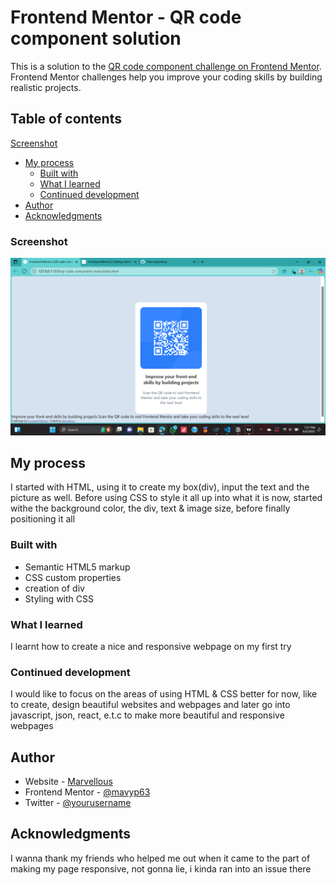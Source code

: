 # Frontend Mentor - QR code component solution

This is a solution to the [QR code component challenge on Frontend Mentor](https://www.frontendmentor.io/challenges/qr-code-component-iux_sIO_H). Frontend Mentor challenges help you improve your coding skills by building realistic projects. 

## Table of contents

[Screenshot](#screenshot)
- [My process](#my-process)
  - [Built with](#built-with)
  - [What I learned](#what-i-learned)
  - [Continued development](#continued-development)
- [Author](#author)
- [Acknowledgments](#acknowledgments)

### Screenshot

![](./images/Screenshot.png)

## My process
  I started with HTML, using it to create my box(div), input the text and the picture as well. Before using CSS to style it all up into what it is now, started withe the background color, the div, text & image size, before finally positioning it all

### Built with

- Semantic HTML5 markup
- CSS custom properties
- creation of div
- Styling with CSS

### What I learned

I learnt how to create a nice and responsive webpage on my first try

### Continued development

I would like to focus on the areas of using HTML & CSS better for now, like to create, design beautiful websites and webpages and later go into javascript, json, react, e.t.c to make more beautiful and responsive webpages

## Author

- Website - [Marvellous](https://www.your-site.com)
- Frontend Mentor - [@mavyp63](https://www.frontendmentor.io/profile/mavyp63)
- Twitter - [@yourusername](https://www.x.com/Bubble_Man87)

## Acknowledgments

I wanna thank my friends who helped me out when it came to the part of making my page responsive, not gonna lie, i kinda ran into an issue there
